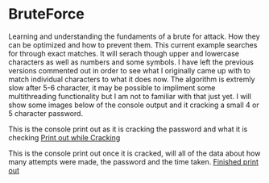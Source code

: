 # BruteForce
Learning and understanding the fundaments of a brute for attack. How they can be optimized and how to prevent them.
This current example searches for through exact matches. It will serach though upper and lowercase characters as well as numbers and some symbols.
I have left the previous versions commented out in order to see what I originally came up with to match individual characters to what it does now.
The algorithm is extremly slow after 5-6 character, it may be possible to impliment some multithreading functionality but I am not to familiar with that just yet. 
I will show some images below of the console output and it cracking a small 4 or 5 character password.

This is the console print out as it is cracking the password and what it is checking
[Print out while Cracking](https://github.com/Harrisonp365/BruteForce/blob/master/readmepics/cracking.jpg)

This is the console print out once it is cracked, will all of the data about how many attempts were made, the password and the time taken.
[Finished print out](https://github.com/Harrisonp365/BruteForce/blob/master/readmepics/cracked.jpg)
